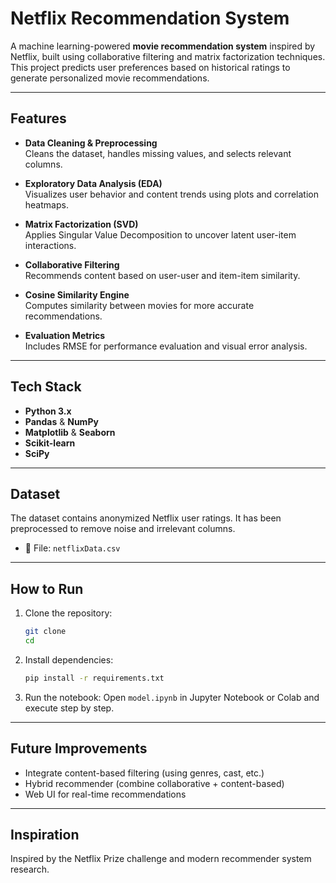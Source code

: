 # Netflix Recommendation System

A machine learning-powered **movie recommendation system** inspired by Netflix, built using collaborative filtering and matrix factorization techniques. This project predicts user preferences based on historical ratings to generate personalized movie recommendations.

---

## Features

- **Data Cleaning & Preprocessing**  
  Cleans the dataset, handles missing values, and selects relevant columns.

- **Exploratory Data Analysis (EDA)**  
  Visualizes user behavior and content trends using plots and correlation heatmaps.

- **Matrix Factorization (SVD)**  
  Applies Singular Value Decomposition to uncover latent user-item interactions.

- **Collaborative Filtering**  
  Recommends content based on user-user and item-item similarity.

- **Cosine Similarity Engine**  
  Computes similarity between movies for more accurate recommendations.

- **Evaluation Metrics**  
  Includes RMSE for performance evaluation and visual error analysis.

---

## Tech Stack

- **Python 3.x**
- **Pandas** & **NumPy**
- **Matplotlib** & **Seaborn**
- **Scikit-learn**
- **SciPy**

---

## Dataset

The dataset contains anonymized Netflix user ratings. It has been preprocessed to remove noise and irrelevant columns.

- 📁 File: `netflixData.csv`

---

## How to Run

1. Clone the repository:
    ```bash
    git clone 
    cd 
    ```

2. Install dependencies:
    ```bash
    pip install -r requirements.txt
    ```

3. Run the notebook:
    Open `model.ipynb` in Jupyter Notebook or Colab and execute step by step.

---

## Future Improvements

- Integrate content-based filtering (using genres, cast, etc.)
- Hybrid recommender (combine collaborative + content-based)
- Web UI for real-time recommendations

---

## Inspiration

Inspired by the Netflix Prize challenge and modern recommender system research.


